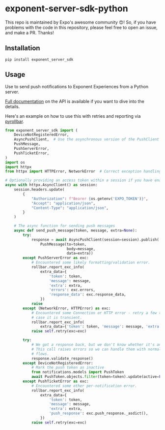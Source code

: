 # exponent-server-sdk-python

This repo is maintained by Expo's awesome community :heart_eyes:! So, if you have problems with the code in this repository, please feel free to open an issue, and make a PR. Thanks!

## Installation

```
pip install exponent_server_sdk
```

## Usage

Use to send push notifications to Exponent Experiences from a Python server.

[Full documentation](https://docs.expo.dev/push-notifications/sending-notifications/#http2-api) on the API is available if you want to dive into the details.

Here's an example on how to use this with retries and reporting via [pyrollbar](https://github.com/rollbar/pyrollbar).
```python
from exponent_server_sdk import (
    DeviceNotRegisteredError,
    AsyncPushClient,  # Use the asynchronous version of the PushClient
    PushMessage,
    PushServerError,
    PushTicketError,
)
import os
import httpx
from httpx import HTTPError, NetworkError  # Correct exception handling for httpx

# Optionally providing an access token within a session if you have enabled push security
async with httpx.AsyncClient() as session:
    session.headers.update(
        {
            "Authorization": f"Bearer {os.getenv('EXPO_TOKEN')}",
            "Accept": "application/json",
            "Content-Type": "application/json",
        }
    )

    # The async function for sending push messages
    async def send_push_message(token, message, extra=None):
        try:
            response = await AsyncPushClient(session=session).publish(
                PushMessage(to=token,
                            body=message,
                            data=extra))
        except PushServerError as exc:
            # Encountered some likely formatting/validation error.
            rollbar.report_exc_info(
                extra_data={
                    'token': token,
                    'message': message,
                    'extra': extra,
                    'errors': exc.errors,
                    'response_data': exc.response_data,
                })
            raise
        except (NetworkError, HTTPError) as exc:
            # Encountered some Connection or HTTP error - retry a few times in
            # case it is transient.
            rollbar.report_exc_info(
                extra_data={'token': token, 'message': message, 'extra': extra})
            raise self.retry(exc=exc)

        try:
            # We got a response back, but we don't know whether it's an error yet.
            # This call raises errors so we can handle them with normal exception
            # flows.
            response.validate_response()
        except DeviceNotRegisteredError:
            # Mark the push token as inactive
            from notifications.models import PushToken
            await PushToken.objects.filter(token=token).update(active=False)
        except PushTicketError as exc:
            # Encountered some other per-notification error.
            rollbar.report_exc_info(
                extra_data={
                    'token': token,
                    'message': message,
                    'extra': extra,
                    'push_response': exc.push_response._asdict(),
                })
            raise self.retry(exc=exc)

```
